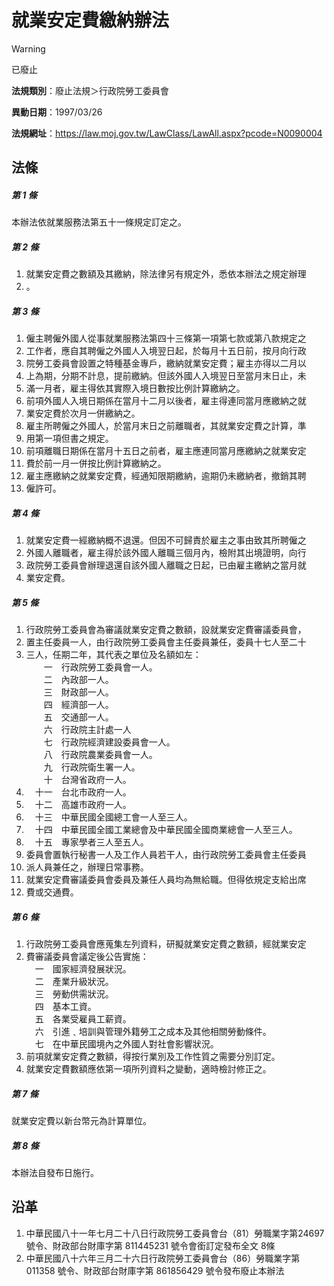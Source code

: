 # 就業安定費繳納辦法


> [!WARNING]
> 已廢止


**法規類別**：廢止法規＞行政院勞工委員會

**異動日期**：1997/03/26  

**法規網址**：https://law.moj.gov.tw/LawClass/LawAll.aspx?pcode=N0090004



## 法條
##### 第 1 條
本辦法依就業服務法第五十一條規定訂定之。

##### 第 2 條
1. 就業安定費之數額及其繳納，除法律另有規定外，悉依本辦法之規定辦理
1. 。

##### 第 3 條
1. 僱主聘僱外國人從事就業服務法第四十三條第一項第七款或第八款規定之
1. 工作者，應自其聘僱之外國人入境翌日起，於每月十五日前，按月向行政
1. 院勞工委員會設置之特種基金專戶，繳納就業安定費；雇主亦得以二月以
1. 上為期，分期不計息，提前繳納。但該外國人入境翌日至當月末日止，未
1. 滿一月者，雇主得依其實際入境日數按比例計算繳納之。
1. 前項外國人入境日期係在當月十二月以後者，雇主得連同當月應繳納之就
1. 業安定費於次月一併繳納之。
1. 雇主所聘僱之外國人，於當月末日之前離職者，其就業安定費之計算，準
1. 用第一項但書之規定。
1. 前項離職日期係在當月十五日之前者，雇主應連同當月應繳納之就業安定
1. 費於前一月一併按比例計算繳納之。
1. 雇主應繳納之就業安定費，經通知限期繳納，逾期仍未繳納者，撤銷其聘
1. 僱許可。

##### 第 4 條
1. 就業安定費一經繳納概不退還。但因不可歸責於雇主之事由致其所聘僱之
1. 外國人離職者，雇主得於該外國人離職三個月內，檢附其出境證明，向行
1. 政院勞工委員會辦理退還自該外國人離職之日起，已由雇主繳納之當月就
1. 業安定費。

##### 第 5 條
1. 行政院勞工委員會為審議就業安定費之數額，設就業安定費審議委員會，
1. 置主任委員一人，由行政院勞工委員會主任委員兼任，委員十七人至二十
1. 三人，任期二年，其代表之單位及名額如左：  
　　一　行政院勞工委員會一人。  
　　二　內政部一人。  
　　三　財政部一人。  
　　四　經濟部一人。  
　　五　交通部一人。  
　　六　行政院主計處一人  
　　七　行政院經濟建設委員會一人。  
　　八　行政院農業委員會一人。  
　　九　行政院衛生署一人。  
　　十　台灣省政府一人。
1. 　十一　台北市政府一人。
1. 　十二　高雄市政府一人。
1. 　十三　中華民國全國總工會一人至三人。
1. 　十四　中華民國全國工業總會及中華民國全國商業總會一人至三人。
1. 　十五　專家學者三人至五人。
1. 委員會置執行秘書一人及工作人員若干人，由行政院勞工委員會主任委員
1. 派人員兼任之，辦理日常事務。
1. 就業安定費審議委員會委員及兼任人員均為無給職。但得依規定支給出席
1. 費或交通費。

##### 第 6 條
1. 行政院勞工委員會應蒐集左列資料，研擬就業安定費之數額，經就業安定
1. 費審議委員會議定後公告實施：  
　一　國家經濟發展狀況。  
　二　產業升級狀況。  
　三　勞動供需狀況。  
　四　基本工資。  
　五　各業受雇員工薪資。  
　六　引進﹑培訓與管理外籍勞工之成本及其他相關勞動條件。  
　七　在中華民國境內之外國人對社會影響狀況。
1. 前項就業安定費之數額，得按行業別及工作性質之需要分別訂定。
1. 就業安定費數額應依第一項所列資料之變動，適時檢討修正之。

##### 第 7 條
就業安定費以新台幣元為計算單位。

##### 第 8 條
本辦法自發布日施行。

## 沿革
1. 中華民國八十一年七月二十八日行政院勞工委員會台（81）勞職業字第24697 號令、財政部台財庫字第 811445231  號令會銜訂定發布全文 8條
1. 中華民國八十六年三月二十六日行政院勞工委員會台（86）勞職業字第011358  號令、財政部台財庫字第 861856429  號令發布廢止本辦法
